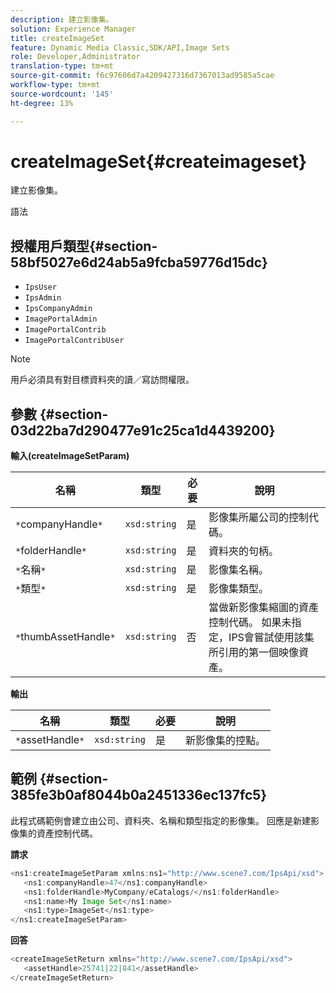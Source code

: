 ```yaml
---
description: 建立影像集。
solution: Experience Manager
title: createImageSet
feature: Dynamic Media Classic,SDK/API,Image Sets
role: Developer,Administrator
translation-type: tm+mt
source-git-commit: f6c97606d7a4209427316d7367013ad9585a5cae
workflow-type: tm+mt
source-wordcount: '145'
ht-degree: 13%

---
```



# createImageSet{#createimageset}

建立影像集。

語法

## 授權用戶類型{#section-58bf5027e6d24ab5a9fcba59776d15dc}

* `IpsUser`
* `IpsAdmin`
* `IpsCompanyAdmin`
* `ImagePortalAdmin`
* `ImagePortalContrib`
* `ImagePortalContribUser`

>[!NOTE]
>
>用戶必須具有對目標資料夾的讀／寫訪問權限。

## 參數 {#section-03d22ba7d290477e91c25ca1d4439200}

**輸入(createImageSetParam)**

| 名稱 | 類型 | 必要 | 說明 |
|---|---|---|---|
| `*`companyHandle`*` | `xsd:string` | 是 | 影像集所屬公司的控制代碼。 |
| `*`folderHandle`*` | `xsd:string` | 是 | 資料夾的句柄。 |
| `*`名稱`*` | `xsd:string` | 是 | 影像集名稱。 |
| `*`類型`*` | `xsd:string` | 是 | 影像集類型。 |
| `*`thumbAssetHandle`*` | `xsd:string` | 否 | 當做新影像集縮圖的資產控制代碼。 如果未指定，IPS會嘗試使用該集所引用的第一個映像資產。 |

**輸出**

| 名稱 | 類型 | 必要 | 說明 |
|---|---|---|---|
| `*`assetHandle`*` | `xsd:string` | 是 | 新影像集的控點。 |

## 範例 {#section-385fe3b0af8044b0a2451336ec137fc5}

此程式碼範例會建立由公司、資料夾、名稱和類型指定的影像集。 回應是新建影像集的資產控制代碼。

**請求**

```java
<ns1:createImageSetParam xmlns:ns1="http://www.scene7.com/IpsApi/xsd">
   <ns1:companyHandle>47</ns1:companyHandle>
   <ns1:folderHandle>MyCompany/eCatalogs/</ns1:folderHandle>
   <ns1:name>My Image Set</ns1:name>
   <ns1:type>ImageSet</ns1:type>
</ns1:createImageSetParam>
```

**回答**

```java
<createImageSetReturn xmlns="http://www.scene7.com/IpsApi/xsd">
   <assetHandle>25741|22|841</assetHandle>
</createImageSetReturn>
```

